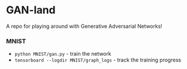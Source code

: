 # GAN-land
A repo for playing around with Generative Adversarial Networks!

### MNIST
- `python MNIST/gan.py` - train the network
- `tensorboard --logdir MNIST/graph_logs` - track the training progress
